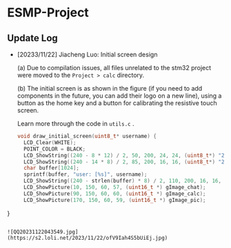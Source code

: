 # ESMP-Project

## Update Log
- [20233/11/22] Jiacheng Luo: Initial screen design
  
  (a) Due to compilation issues, all files unrelated to the stm32 project were moved to the `Project > calc` directory.

  (b) The initial screen is as shown in the figure (if you need to add components in the future, you can add their logo on a new line), using a button as the home key and a button for calibrating the resistive touch screen.
  
  Learn more through the code in `utils.c` .

  ```c
  void draw_initial_screen(uint8_t* username) {
    LCD_Clear(WHITE);
    POINT_COLOR = BLACK;
    LCD_ShowString((240 - 8 * 12) / 2, 50, 200, 24, 24, (uint8_t*) "23:59:59"); // show text in middle of the line
    LCD_ShowString((240 - 14 * 8) / 2, 85, 200, 16, 16, (uint8_t*) "2023/11/22 WED");
    char buffer[1024];
    sprintf(buffer, "user: [%s]", username);
    LCD_ShowString((240 - strlen(buffer) * 8) / 2, 110, 200, 16, 16, (uint8_t*) buffer);
    LCD_ShowPicture(10, 150, 60, 57, (uint16_t *) gImage_chat);
    LCD_ShowPicture(90, 150, 60, 60, (uint16_t *) gImage_calc);
    LCD_ShowPicture(170, 150, 60, 59, (uint16_t *) gImage_pic);
}
  ```

![QQ20231122043549.jpg](https://s2.loli.net/2023/11/22/ofV9Iah4S5bUiEj.jpg)
